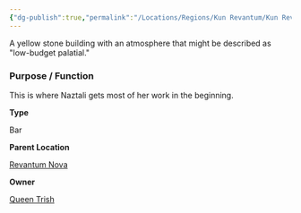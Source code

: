 ```yaml
---
{"dg-publish":true,"permalink":"/Locations/Regions/Kun Revantum/Kun Revantum Settlements/Revantum Nova/Middle Ring/The Mystique/"}
---
```


A yellow stone building with an atmosphere that might be described as "low-budget palatial."

### Purpose / Function

This is where Naztali gets most of her work in the beginning.

**Type**

Bar

**Parent Location**

[Revantum Nova](/w/ambr-yn-jacklerogue89/a/revantum-nova-settlement)

**Owner**

[Queen Trish](/w/ambr-yn-jacklerogue89/a/queen-trish-person)